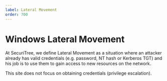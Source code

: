```yaml
---
label: Lateral Movement
order: 700
---
```


# Windows Lateral Movement

At SecuriTree, we define Lateral Movement as a situation where an attacker already has valid credentials (e.g. password, NT hash or Kerberos TGT) and his job is to use them to gain access to new resources on the network.

This site does not focus on obtaining credentials (privilege escalation).
